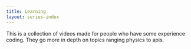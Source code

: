 ```yaml
---
title: Learning
layout: series-index
---
```


This is a collection of videos made for people who have some experience coding. They go more in depth on topics ranging physics to apis.